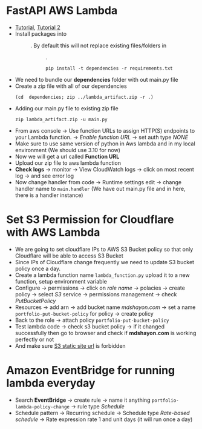 # FastAPI AWS Lambda
 - [Tutorial](https://www.youtube.com/watch?v=7-CvGFJNE_o), [Tutorial 2](https://www.youtube.com/watch?v=rpVLOVeky6A)
 - Install packages into <dir>. By default this will not replace existing files/folders in <dir>.
    ```
    pip install -t dependencies -r requirements.txt
    ```
 - We need to bundle our **dependencies** folder with out main.py file
 - Create a zip file with all of our dependencies 
    ```
    (cd  dependencies; zip ../lambda_artifact.zip -r .)
    ```
 - Adding our main.py file to existing zip file
    ```
    zip lambda_artifact.zip -u main.py
    ```
 - From aws console -> Use function URLs to assign HTTP(S) endpoints to your Lambda function. -> *Enable function URL* -> set auth type *NONE*
 - Make sure to use same version of python in Aws lambda and in my local environment (We should use 3.10 for now)
 - Now we will get a url called **Function URL** 
 - Upload our zip file to aws lambda function
 - **Check logs** -> monitor -> View CloudWatch logs -> click on most recent log -> and see error log
 - Now change handler from code -> Runtime settings edit -> change handler name to `main.handler` (We have out main.py file and in here, there is a handler instance)

# Set S3 Permission for Cloudflare with AWS Lambda
 - We are going to set cloudflare IPs to AWS S3 Bucket policy so that only Cloudflare will be able to access S3 Bucket
 - Since IPs of Cloudflare change frequently we need to update S3 bucket policy once a day.
 - Create a lambda function name `lambda_function.py` upload it to a new function, setup environment variable
 - Configure -> permissions -> click on *role name* -> polacies -> create policy -> select *S3* service -> permissions management -> check *PutBucketPolicy*
 - Resources -> add arn -> add bucket name *mdshayon.com* -> set a name `portfolio-put-bucket-policy` for policy -> create policy
 - Back to the role -> attach policy `portfolio-put-bucket-policy`
 - Test lambda code -> check s3 bucket policy -> if it changed successfully then go to browser and check if __mdshayon.com__ is working perfectly or not
 - And make sure [S3 static site url](portfolioBucketPolicyChange-role-5xfgr1g0) is forbidden

# Amazon EventBridge for running lambda everyday
 - Search **EventBridge** -> create rule -> name it anything `portfolio-lambda-policy-change` -> rule type *Schedule*
 - Schedule pattern -> Recurring schedule -> Schedule type *Rate-based schedule* -> Rate expression rate 1 and unit days (it will run once a day)
